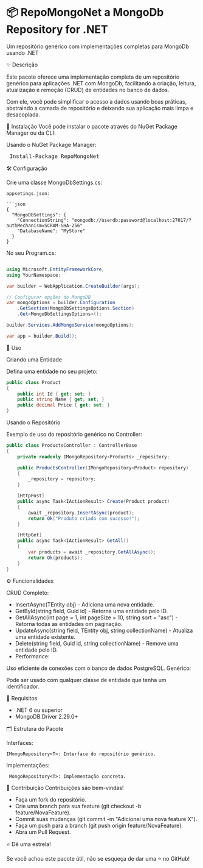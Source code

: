 # 📦 RepoMongoNet a MongoDb Repository for .NET

Um repositório genérico com implementações completas para MongoDb usando .NET

✨ Descrição

Este pacote oferece uma implementação completa de um repositório genérico para aplicações .NET com MongoDb, facilitando a criação, leitura, atualização e remoção (CRUD) de entidades no banco de dados.

Com ele, você pode simplificar o acesso a dados usando boas práticas, abstraindo a camada de repositório e deixando sua aplicação mais limpa e desacoplada.

🚀 Instalação
Você pode instalar o pacote através do NuGet Package Manager ou da CLI:

Usando o NuGet Package Manager:
<pre> Install-Package RepoMongoNet </pre>

🛠️ Configuração

Crie uma classe MongoDbSettings.cs:

```
appsetings.json:

```json
{
  "MongoDbSettings": {
    "ConnectionString": "mongodb://userdb:password@localhost:27017/?authMechanism=SCRAM-SHA-256"
    "DatabaseName": "MyStore"
  }
}
```

No seu Program.cs:

```csharp

using Microsoft.EntityFrameworkCore;
using YourNamespace;

var builder = WebApplication.CreateBuilder(args);

// Configurar opções do MongoDB
var mongoOptions = builder.Configuration
    .GetSection(MongoDbSettingsOptions.Section)
    .Get<MongoDbSettingsOptions>();

builder.Services.AddMongoService(mongoOptions);

var app = builder.Build();

```

🎯 Uso

Criando uma Entidade

Defina uma entidade no seu projeto:
```csharp
public class Product
{
    public int Id { get; set; }
    public string Name { get; set; }
    public decimal Price { get; set; }
}

```
Usando o Repositório

Exemplo de uso do repositório genérico no Controller:

```csharp
public class ProductsController : ControllerBase
{
    private readonly IMongoRepository<Products> _repository;

    public ProductsController(IMongoRepository<Product> repository)
    {
        _repository = repository;
    }

    [HttpPost]
    public async Task<IActionResult> Create(Product product)
    {
        await _repository.InsertAsync(product);
        return Ok("Produto criado com sucesso!");
    }

    [HttpGet]
    public async Task<IActionResult> GetAll()
    {
        var products = await _repository.GetAllAsync();
        return Ok(products);
    }
}

```


⚙️ Funcionalidades

CRUD Completo:

* InsertAsync(TEntity obj) - Adiciona uma nova entidade.
* GetById(string field, Guid id) - Retorna uma entidade pelo ID.
* GetAllAsync(int page = 1, int pageSize = 10, string sort = "asc") - Retorna todas as entidades om paginação.
* UpdateAsync(string field, TEntity obj, string collectionName) - Atualiza uma entidade existente.
* Delete(string field, Guid id, string collectionName) - Remove uma entidade pelo ID.
* Performance:

Uso eficiente de conexões com o banco de dados PostgreSQL.
Genérico:

Pode ser usado com qualquer classe de entidade que tenha um identificador.

🧩 Requisitos

* .NET 6 ou superior
* MongoDB.Driver 2.29.0+

🗂️ Estrutura do Pacote

Interfaces:

``` IMongoRepository<T>: Interface do repositório genérico. ```
  
Implementações:

``` MongoRepository<T>: Implementação concreta.```

🤝 Contribuição
Contribuições são bem-vindas!

* Faça um fork do repositório.
* Crie uma branch para sua feature (git checkout -b feature/NovaFeature).
* Commit suas mudanças (git commit -m "Adicionei uma nova feature X").
* Faça um push para a branch (git push origin feature/NovaFeature).
* Abra um Pull Request.

⭐ Dê uma estrela!

Se você achou este pacote útil, não se esqueça de dar uma ⭐ no GitHub!
